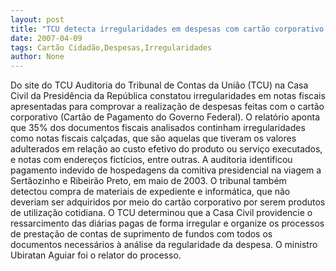 ```yaml
---
layout: post
title: "TCU detecta irregularidades em despesas com cartão corporativo da Presidência da República"
date: 2007-04-09
tags: Cartão Cidadão,Despesas,Irregularidades
author: None
---
```

Do site do TCU
Auditoria do Tribunal de Contas da União (TCU) na Casa Civil da Presidência da República constatou irregularidades em notas fiscais apresentadas para comprovar a realização de despesas feitas com o cartão corporativo (Cartão de Pagamento do Governo Federal). 
O relatório aponta que 35% dos documentos fiscais analisados continham irregularidades como notas fiscais calçadas, que são aquelas que tiveram os valores adulterados em relação ao custo efetivo do produto ou serviço executados, e notas com endereços fictícios, entre outras. 
A auditoria identificou pagamento indevido de hospedagens da comitiva presidencial na viagem a Sertãozinho e Ribeirão Preto, em maio de 2003. 
O tribunal também detectou compra de materiais de expediente e informática, que não deveriam ser adquiridos por meio do cartão corporativo por serem produtos de utilização cotidiana.
O TCU determinou que a Casa Civil providencie o ressarcimento das diárias pagas de forma irregular e organize os processos de prestação de contas de suprimento de fundos com todos os documentos necessários à análise da regularidade da despesa. O ministro Ubiratan Aguiar foi o relator do processo. 